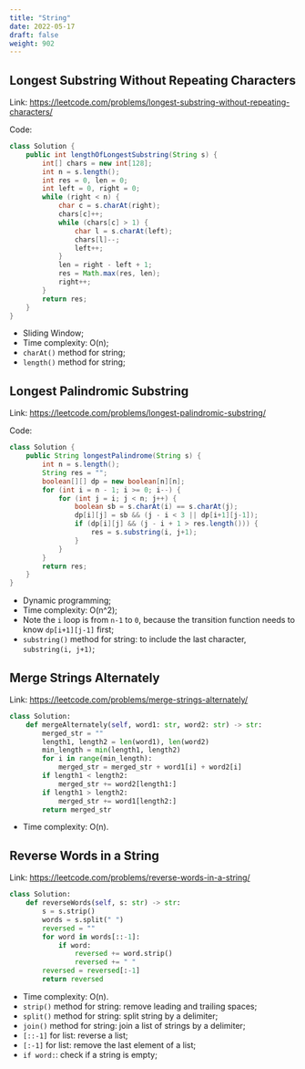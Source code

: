 ```yaml
---
title: "String"
date: 2022-05-17
draft: false
weight: 902
---
```


## Longest Substring Without Repeating Characters

Link: https://leetcode.com/problems/longest-substring-without-repeating-characters/

Code:

```java
class Solution {
    public int lengthOfLongestSubstring(String s) {
        int[] chars = new int[128];
        int n = s.length();
        int res = 0, len = 0;
        int left = 0, right = 0;
        while (right < n) {
            char c = s.charAt(right);
            chars[c]++;
            while (chars[c] > 1) {
                char l = s.charAt(left);
                chars[l]--;
                left++;
            }
            len = right - left + 1;
            res = Math.max(res, len);
            right++;
        }
        return res;
    }
}
```

* Sliding Window;
* Time complexity: O(n);
* `charAt()` method for string;
* `length()` method for string;

## Longest Palindromic Substring

Link: https://leetcode.com/problems/longest-palindromic-substring/

Code:

```java
class Solution {
    public String longestPalindrome(String s) {
        int n = s.length();
        String res = "";
        boolean[][] dp = new boolean[n][n];
        for (int i = n - 1; i >= 0; i--) {
            for (int j = i; j < n; j++) {
                boolean sb = s.charAt(i) == s.charAt(j);
                dp[i][j] = sb && (j - i < 3 || dp[i+1][j-1]);
                if (dp[i][j] && (j - i + 1 > res.length())) {
                    res = s.substring(i, j+1);
                }
            }
        }
        return res;
    }
}
```

* Dynamic programming;
* Time complexity: O(n^2);
* Note the `i` loop is from `n-1` to `0`, because the transition function needs to know `dp[i+1][j-1]` first;
* `substring()` method for string: to include the last character, `substring(i, j+1)`;


## Merge Strings Alternately

Link: https://leetcode.com/problems/merge-strings-alternately/

```python
class Solution:
    def mergeAlternately(self, word1: str, word2: str) -> str:
        merged_str = ""
        length1, length2 = len(word1), len(word2)
        min_length = min(length1, length2)
        for i in range(min_length):
            merged_str = merged_str + word1[i] + word2[i]
        if length1 < length2:
            merged_str += word2[length1:]
        if length1 > length2:
            merged_str += word1[length2:]
        return merged_str
```

* Time complexity: O(n).

## Reverse Words in a String

Link: https://leetcode.com/problems/reverse-words-in-a-string/

```python
class Solution:
    def reverseWords(self, s: str) -> str:
        s = s.strip()
        words = s.split(" ")
        reversed = ""
        for word in words[::-1]:
            if word:
                reversed += word.strip()
                reversed += " "
        reversed = reversed[:-1]
        return reversed
```

* Time complexity: O(n).
* `strip()` method for string: remove leading and trailing spaces;
* `split()` method for string: split string by a delimiter;
* `join()` method for string: join a list of strings by a delimiter;
* `[::-1]` for list: reverse a list;
* `[:-1]` for list: remove the last element of a list;
* `if word:`: check if a string is empty;
